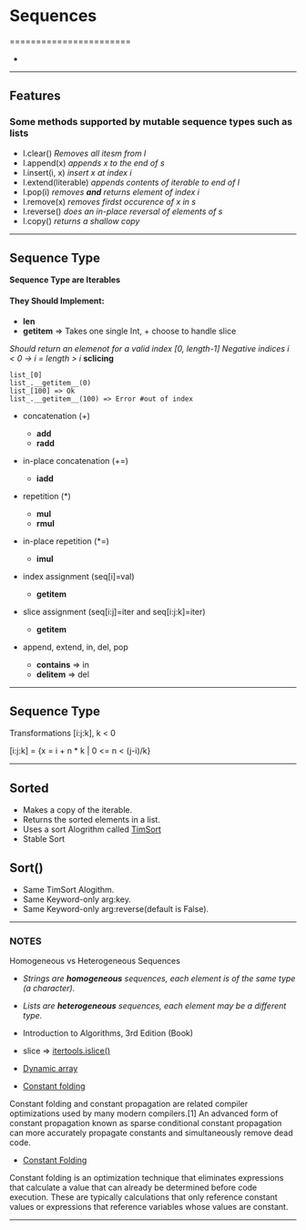 # Sequences
=======================


- []()
----------------------------------------------------------------------------------------------

## Features

### Some methods supported by mutable sequence types such as lists


- l.clear()  *Removes all itesm from l*
- l.append(x) *appends x to the end of s*
- l.insert(i, x) *insert x at index i*
- l.extend(literable) *appends contents of iterable to end of l*
- l.pop(i) *removes **and** returns element of index i*
- l.remove(x) *removes firdst occurence of x in s*
- l.reverse() *does an in-place reversal of elements of s*
- l.copy() *returns a shallow copy*

----------------------------------------------------------------------------------------------

## Sequence Type

**Sequence Type are Iterables**

#### They Should Implement:


- **__len__**
- **__getitem__** => Takes one single Int, + choose to handle slice

*Should return an elemenot for a valid index [0, length-1]*
*Negative indices i < 0 -> i = length > i*
**sclicing**

```
list_[0]
list_.__getitem__(0)
list_[100] => Ok
list_.__getitem__(100) => Error #out of index

```

* concatenation (+)
    - **__add__**
    - **__radd__**

* in-place concatenation (+=)
    - **__iadd__**

* repetition (*)
    - **__mul__**
    - **__rmul__**

* in-place repetition (*=)
    - **__imul__**

* index assignment (seq[i]=val)
    - **__getitem__**

* slice assignment (seq[i:j]=iter and seq[i:j:k]=iter)
    - **__getitem__**

* append, extend, in, del, pop
    - **__contains__** => in
    - **__delitem__** => del

----------------------------------------------------------------------------------------------

## Sequence Type

Transformations [i:j:k], k < 0

[i:j:k] = {x = i + n * k | 0 <= n < (j-i)/k}

----------------------------------------------------------------------------------------------

## Sorted

* Makes a copy of the iterable.
* Returns the sorted elements in a list.
* Uses a sort Alogrithm called [TimSort](https://en.wikipedia.org/wiki/Timsort)
* Stable Sort

## Sort()

* Same TimSort Alogithm.
* Same Keyword-only arg:key.
* Same Keyword-only arg:reverse(default is False).


----------------------------------------------------------------------------------------------


### NOTES

Homogeneous vs Heterogeneous Sequences

- *Strings are **homogeneous** sequences, each element is of the same type (a character).*

- *Lists are **heterogeneous** sequences, each element may be a different type.*

- Introduction to Algorithms, 3rd Edition (Book)


- slice => [itertools.islice()](https://docs.python.org/3.8/library/itertools.html#itertools.islice)


- [Dynamic array](https://en.wikipedia.org/wiki/Dynamic_array)

- [Constant folding](https://en.wikipedia.org/wiki/Constant_folding)

Constant folding and constant propagation are related compiler optimizations used by many modern compilers.[1] An advanced form of constant propagation known as sparse conditional constant propagation can more accurately propagate constants and simultaneously remove dead code.

- [Constant Folding](https://cran.r-project.org/web/packages/rco/vignettes/opt-constant-folding.html)

Constant folding is an optimization technique that eliminates expressions that calculate a value that can already be determined before code execution. These are typically calculations that only reference constant values or expressions that reference variables whose values are constant.

----------------------------------------------------------------------------------------------